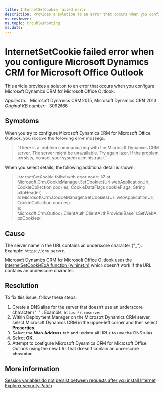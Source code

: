 ```yaml
---
title: InternetSetCookie failed error
description: Provides a solution to an error that occurs when you configure Microsoft Dynamics CRM for Microsoft Office Outlook.
ms.reviewer: 
ms.topic: troubleshooting
ms.date: 
---
```

# InternetSetCookie failed error when you configure Microsoft Dynamics CRM for Microsoft Office Outlook

This article provides a solution to an error that occurs when you configure Microsoft Dynamics CRM for Microsoft Office Outlook.

_Applies to:_ &nbsp; Microsoft Dynamics CRM 2015, Microsoft Dynamics CRM 2013  
_Original KB number:_ &nbsp; 3092666

## Symptoms

When you try to configure Microsoft Dynamics CRM for Microsoft Office Outlook, you receive the following error message:

> "There is a problem communicating with the Microsoft Dynamics CRM server. The server might be unavailable. Try again later. If the problem persists, contact your system administrator."

When you select details, the following additional detail is shown:

> InternetSetCookie failed with error code: 87 at Microsoft.Crm.CookieManager.SetCookies(Uri webApplicationUri, CookieCollection cookies, CookieDataFlags cookieFlags, String p3pHeader)  
 at Microsoft.Crm.CookieManager.SetCookies(Uri webApplicationUri, CookieCollection cookies)  
 at Microsoft.Crm.Outlook.ClientAuth.ClientAuthProviderBase`1.SetWebAppCookies()

## Cause

The server name in the URL contains an underscore character ("_"). Example: `https://crm_server`.

Microsoft Dynamics CRM for Microsoft Office Outlook uses the [InternetSetCookieExA function (wininet.h)](/windows/win32/api/wininet/nf-wininet-internetsetcookieexa) which doesn't work if the URL contains an underscore character.

## Resolution

To fix this issue, follow these steps:

1. Create a DNS alias for the server that doesn't use an underscore character ("_"). Example: `https://crmserver`.
2. Within Deployment Manager on the Microsoft Dynamics CRM server, select Microsoft Dynamics CRM in the upper-left corner and then select **Properties**.
3. Select the **Web Address** tab and update all URLs to use the DNS alias.
4. Select **OK**.
5. Attempt to configure Microsoft Dynamics CRM for Microsoft Office Outlook using the new URL that doesn't contain an underscore character.

## More information

[Session variables do not persist between requests after you install Internet Explorer security Patch](/troubleshoot/browsers/variables-not-persist-between-requests)
